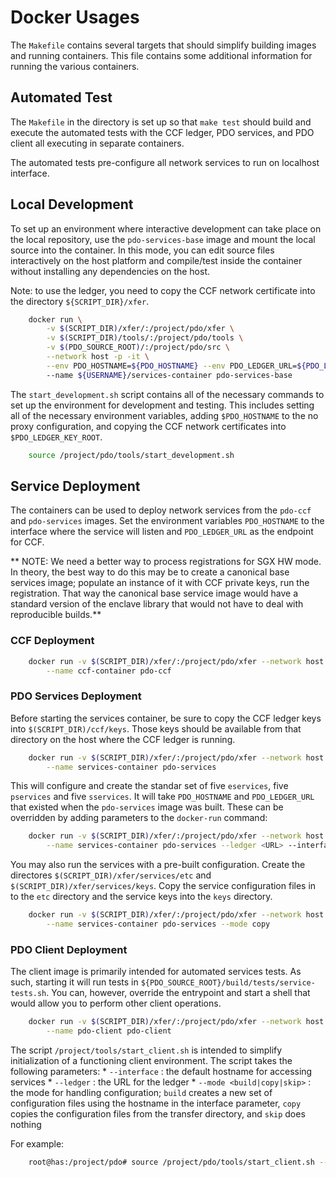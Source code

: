 # Docker Usages #

The `Makefile` contains several targets that should simplify building
images and running containers. This file contains some additional
information for running the various containers.

## Automated Test ##

The `Makefile` in the directory is set up so that `make test` should
build and execute the automated tests with the CCF ledger, PDO
services, and PDO client all executing in separate containers.

The automated tests pre-configure all network services to run on
localhost interface.

## Local Development ##

To set up an environment where interactive development can take place
on the local repository, use the `pdo-services-base` image and mount
the local source into the container. In this mode, you can edit source
files interactively on the host platform and compile/test inside the
container without installing any dependencies on the host.

Note: to use the ledger, you need to copy the CCF network certificate
into the directory `${SCRIPT_DIR}/xfer`.

```bash
	docker run \
        -v $(SCRIPT_DIR)/xfer/:/project/pdo/xfer \
        -v $(SCRIPT_DIR)/tools/:/project/pdo/tools \
        -v $(PDO_SOURCE_ROOT)/:/project/pdo/src \
        --network host -p -it \
        --env PDO_HOSTNAME=${PDO_HOSTNAME} --env PDO_LEDGER_URL=${PDO_LEDGER_URL}
        --name ${USERNAME}/services-container pdo-services-base
```

The `start_development.sh` script contains all of the necessary
commands to set up the environment for development and testing. This
includes setting all of the necessary environment variables, adding
`$PDO_HOSTNAME` to the no proxy configuration, and copying the CCF
network certificates into `$PDO_LEDGER_KEY_ROOT`.

```bash
    source /project/pdo/tools/start_development.sh
```

## Service Deployment ##

The containers can be used to deploy network services from the
`pdo-ccf` and `pdo-services` images. Set the environment variables
`PDO_HOSTNAME` to the interface where the service will listen and
`PDO_LEDGER_URL` as the endpoint for CCF.

** NOTE: We need a better way to process registrations for SGX HW mode. In
theory, the best way to do this may be to create a canonical base
services image; populate an instance of it with CCF private keys, run
the registration. That way the canonical base service image would have
a standard version of the enclave library that would not have to deal
with reproducible builds.**

### CCF Deployment ###

```bash
    docker run -v $(SCRIPT_DIR)/xfer/:/project/pdo/xfer --network host \
        --name ccf-container pdo-ccf
```

### PDO Services Deployment ###

Before starting the services container, be sure to copy the CCF ledger
keys into `$(SCRIPT_DIR)/ccf/keys`. Those keys should be available from
that directory on the host where the CCF ledger is running.

```bash
    docker run -v $(SCRIPT_DIR)/xfer/:/project/pdo/xfer --network host \
        --name services-container pdo-services
```

This will configure and create the standar set of five `eservices`,
five `pservices` and five `sservices`. It will take `PDO_HOSTNAME` and
`PDO_LEDGER_URL` that existed when the `pdo-services` image was built.
These can be overridden by adding parameters to the `docker-run`
command:

```bash
    docker run -v $(SCRIPT_DIR)/xfer/:/project/pdo/xfer --network host \
        --name services-container pdo-services --ledger <URL> --interface <HOST>
```

You may also run the services with a pre-built configuration. Create
the directores `$(SCRIPT_DIR)/xfer/services/etc` and
`$(SCRIPT_DIR)/xfer/services/keys`. Copy the service configuration
files in to the `etc` directory and the service keys into the `keys`
directory.

```bash
    docker run -v $(SCRIPT_DIR)/xfer/:/project/pdo/xfer --network host \
        --name services-container pdo-services --mode copy
```

### PDO Client Deployment ###

The client image is primarily intended for automated services
tests. As such, starting it will run tests in
`${PDO_SOURCE_ROOT}/build/tests/service-tests.sh`. You can, however,
override the entrypoint and start a shell that would allow you to
perform other client operations.

```bash
    docker run -v $(SCRIPT_DIR)/xfer/:/project/pdo/xfer --network host -p \
        --name pdo-client pdo-client
```

The script `/project/tools/start_client.sh` is intended to simplify
initialization of a functioning client environment. The script takes
the following parameters:
    * `--interface` : the default hostname for accessing services
    * `--ledger` : the URL for the ledger
    * `--mode <build|copy|skip>` : the mode for handling
      configuration; `build` creates a new set of configuration files
      using the hostname in the interface parameter, `copy` copies the
      configuration files from the transfer directory, and `skip` does
      nothing

For example:
```bash
    root@has:/project/pdo# source /project/pdo/tools/start_client.sh --ledger http://127.0.0.1:6600/
```
